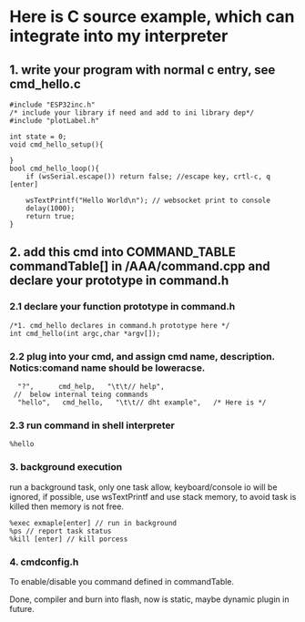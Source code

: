 # Here is C source example, which can integrate into my interpreter
## 1. write your program with normal c entry, see cmd_hello.c
```
#include "ESP32inc.h"
/* include your library if need and add to ini library dep*/
#include "plotLabel.h"

int state = 0;
void cmd_hello_setup(){

}
bool cmd_hello_loop(){
    if (wsSerial.escape()) return false; //escape key, crtl-c, q [enter]

    wsTextPrintf("Hello World\n"); // websocket print to console
    delay(1000);
    return true;
}
```
## 2. add this cmd into COMMAND_TABLE commandTable[] in /AAA/command.cpp and declare your prototype in command.h
### 2.1 declare your function prototype in command.h
```
/*1. cmd_hello declares in command.h prototype here */
int cmd_hello(int argc,char *argv[]);
```
### 2.2 plug into your cmd, and assign cmd name, description. Notics:comand name should be loweracse.
```
  "?",      cmd_help,   "\t\t// help",
 //  below internal teing commands
  "hello",   cmd_hello,   "\t\t// dht example",   /* Here is */
```  
### 2.3 run command in shell interpreter
``` 
%hello
```  
### 3. background execution
run a background task, only one task allow, 
keyboard/console io will be ignored, if possible, use wsTextPrintf
and use stack memory, to avoid task is killed then memory is not free.

``` 
%exec exmaple[enter] // run in background
%ps // report task status
%kill [enter] // kill porcess

```  
### 4. cmdconfig.h 
To enable/disable you command defined in commandTable.

Done, compiler and burn into flash, now is static, maybe dynamic plugin in future.